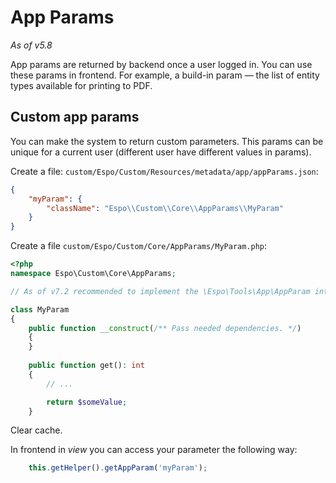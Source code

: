 # App Params

*As of v5.8*

App params are returned by backend once a user logged in. You can use these params in frontend. For example, a build-in param — the list of entity types available for printing to PDF.

## Custom app params

You can make the system to return custom parameters. This params can be unique for a current user (different user have different values in params).

Create a file: `custom/Espo/Custom/Resources/metadata/app/appParams.json`:

```json
{
    "myParam": {
        "className": "Espo\\Custom\\Core\\AppParams\\MyParam"
    }
}
```

Create a file `custom/Espo/Custom/Core/AppParams/MyParam.php`:

```php
<?php
namespace Espo\Custom\Core\AppParams;

// As of v7.2 recommended to implement the \Espo\Tools\App\AppParam interface.

class MyParam
{
    public function __construct(/** Pass needed dependencies. */)
    {
    }
    
    public function get(): int
    {
        // ...

        return $someValue;
    }
```

Clear cache.

In frontend in *view* you can access your parameter the following way:

```js
    this.getHelper().getAppParam('myParam');
```
